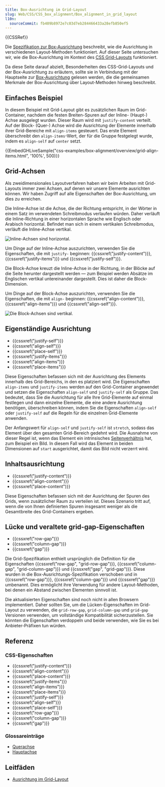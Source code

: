 ```yaml
---
title: Box-Ausrichtung im Grid-Layout
slug: Web/CSS/CSS_box_alignment/Box_alignment_in_grid_layout
l10n:
  sourceCommit: fb409b8972e7c03d7eb284466433a28efb850ef5
---
```


{{CSSRef}}

Die [Spezifikation zur Box-Ausrichtung](/de/docs/Web/CSS/CSS_box_alignment) beschreibt, wie die Ausrichtung in verschiedenen Layout-Methoden funktioniert. Auf dieser Seite untersuchen wir, wie die Box-Ausrichtung im Kontext des [CSS Grid-Layouts](/de/docs/Web/CSS/CSS_grid_layout) funktioniert.

Da diese Seite darauf abzielt, Besonderheiten des CSS-Grid-Layouts und der Box-Ausrichtung zu erläutern, sollte sie in Verbindung mit der Hauptseite zur [Box-Ausrichtung](/de/docs/Web/CSS/CSS_box_alignment) gelesen werden, die die gemeinsamen Merkmale der Box-Ausrichtung über Layout-Methoden hinweg beschreibt.

## Einfaches Beispiel

In diesem Beispiel mit Grid-Layout gibt es zusätzlichen Raum im Grid-Container, nachdem die festen Breiten-Spuren auf der Inline- (Haupt-) Achse ausgelegt wurden. Dieser Raum wird mit `justify-content` verteilt. Auf der Block- (Quer-) Achse wird die Ausrichtung der Elemente innerhalb ihrer Grid-Bereiche mit `align-items` gesteuert. Das erste Element überschreibt den `align-items`-Wert, der für die Gruppe festgelegt wurde, indem es `align-self` auf `center` setzt.

{{EmbedGHLiveSample("css-examples/box-alignment/overview/grid-align-items.html", '100%', 500)}}

## Grid-Achsen

Als zweidimensionales Layoutverfahren haben wir beim Arbeiten mit Grid-Layouts immer zwei Achsen, auf denen wir unsere Elemente ausrichten können. Wir haben Zugriff auf alle Eigenschaften der Box-Ausrichtung, um dies zu erreichen.

Die Inline-Achse ist die Achse, die der Richtung entspricht, in der Wörter in einem Satz im verwendeten Schreibmodus verlaufen würden. Daher verläuft die Inline-Richtung in einer horizontalen Sprache wie Englisch oder Arabisch horizontal. Befindet man sich in einem vertikalen Schreibmodus, verläuft die Inline-Achse vertikal.

![Inline-Achsen sind horizontal.](inline_axis.png)

Um Dinge auf der Inline-Achse auszurichten, verwenden Sie die Eigenschaften, die mit `justify-` beginnen: {{cssxref("justify-content")}}, {{cssxref("justify-items")}} und {{cssxref("justify-self")}}.

Die Block-Achse kreuzt die Inline-Achse in der Richtung, in der Blöcke auf die Seite herunter dargestellt werden — zum Beispiel werden Absätze im Englischen vertikal untereinander dargestellt. Dies ist daher die Block-Dimension.

Um Dinge auf der Block-Achse auszurichten, verwenden Sie die Eigenschaften, die mit `align-` beginnen: {{cssxref("align-content")}}, {{cssxref("align-items")}} und {{cssxref("align-self")}}.

![Die Block-Achsen sind vertikal.](block_axis.png)

## Eigenständige Ausrichtung

- {{cssxref("justify-self")}}
- {{cssxref("align-self")}}
- {{cssxref("place-self")}}
- {{cssxref("justify-items")}}
- {{cssxref("align-items")}}
- {{cssxref("place-items")}}

Diese Eigenschaften befassen sich mit der Ausrichtung des Elements innerhalb des Grid-Bereichs, in den es platziert wird. Die Eigenschaften `align-items` und `justify-items` werden auf den Grid-Container angewendet und setzen die Eigenschaften `align-self` und `justify-self` als Gruppe. Das bedeutet, dass Sie die Ausrichtung für alle Ihre Grid-Elemente auf einmal festlegen und dann einzelne Elemente, die eine andere Ausrichtung benötigen, überschreiben können, indem Sie die Eigenschaften `align-self` oder `justify-self` auf die Regeln für die einzelnen Grid-Elemente anwenden.

Der Anfangswert für `align-self` und `justify-self` ist `stretch`, sodass das Element über den gesamten Grid-Bereich gedehnt wird. Die Ausnahme von dieser Regel ist, wenn das Element ein intrinsisches [Seitenverhältnis](/de/docs/Glossary/aspect_ratio) hat, zum Beispiel ein Bild. In diesem Fall wird das Element in beiden Dimensionen auf `start` ausgerichtet, damit das Bild nicht verzerrt wird.

## Inhaltsausrichtung

- {{cssxref("justify-content")}}
- {{cssxref("align-content")}}
- {{cssxref("place-content")}}

Diese Eigenschaften befassen sich mit der Ausrichtung der Spuren des Grids, wenn zusätzlicher Raum zu verteilen ist. Dieses Szenario tritt auf, wenn die von Ihnen definierten Spuren insgesamt weniger als die Gesamtbreite des Grid-Containers ergeben.

## Lücke und veraltete grid-gap-Eigenschaften

- {{cssxref("row-gap")}}
- {{cssxref("column-gap")}}
- {{cssxref("gap")}}

Die Grid-Spezifikation enthielt ursprünglich die Definition für die Eigenschaften {{cssxref("row-gap", "grid-row-gap")}}, {{cssxref("column-gap", "grid-column-gap")}} und {{cssxref("gap", "grid-gap")}}. Diese wurden in die Box-Ausrichtungs-Spezifikation verschoben und in {{cssxref("row-gap")}}, {{cssxref("column-gap")}} und {{cssxref("gap")}} umbenannt. Dies ermöglicht ihre Verwendung für andere Layout-Methoden, bei denen ein Abstand zwischen Elementen sinnvoll ist.

Die aktualisierten Eigenschaften sind noch nicht in allen Browsern implementiert. Daher sollten Sie, um die Lücken-Eigenschaften im Grid-Layout zu verwenden, die `grid-row-gap`, `grid-column-gap` und `grid-gap` Versionen verwenden, um vollständige Kompatibilität sicherzustellen. Sie könnten die Eigenschaften verdoppeln und beide verwenden, wie Sie es bei Anbieter-Präfixen tun würden.

## Referenz

### CSS-Eigenschaften

- {{cssxref("justify-content")}}
- {{cssxref("align-content")}}
- {{cssxref("place-content")}}
- {{cssxref("justify-items")}}
- {{cssxref("align-items")}}
- {{cssxref("place-items")}}
- {{cssxref("justify-self")}}
- {{cssxref("align-self")}}
- {{cssxref("place-self")}}
- {{cssxref("row-gap")}}
- {{cssxref("column-gap")}}
- {{cssxref("gap")}}

### Glossareinträge

- [Querachse](/de/docs/Glossary/Cross_Axis)
- [Hauptachse](/de/docs/Glossary/Main_Axis)

## Leitfäden

- [Ausrichtung im Grid-Layout](/de/docs/Web/CSS/CSS_grid_layout/Box_alignment_in_grid_layout)
